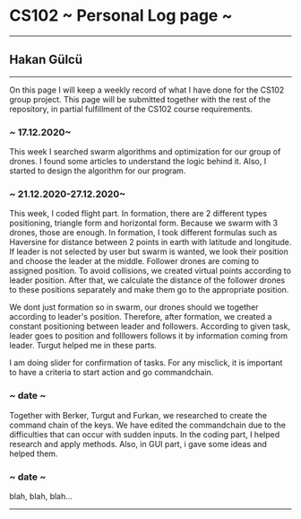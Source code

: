 # CS102 ~ Personal Log page ~
****
## Hakan Gülcü
****

On this page I will keep a weekly record of what I have done for the CS102 group project. This page will be submitted together with the rest of the repository, in partial fulfillment of the CS102 course requirements.

### ~ 17.12.2020~
This week I searched swarm algorithms and optimization for our group of drones. I found some articles to understand the logic behind it. 
Also, I started to design the algorithm for our program.

### ~ 21.12.2020-27.12.2020~
This week, I coded flight part. In formation, there are 2 different types positioning, triangle form and horizontal form. Because we swarm with 3 drones, those are enough. In formation, I took different formulas such as Haversine for distance between 2 points in earth with latitude and longitude. If leader is not selected by user but swarm is wanted, we look their position and choose the leader at the middle. Follower drones are coming to assigned position. To avoid collisions, we created virtual points according to leader position. After that, we calculate the distance of the follower drones to these positions separately and make them go to the appropriate position. 

We dont just formation so in swarm, our drones should we together according to leader's position. Therefore, after formation, we created a constant positioning between leader and followers. According to given task, leader goes to position and folllowers follows it by information coming from leader. Turgut helped me in these parts. 

I am doing slider for confirmation of tasks. For any misclick, it is important to have a criteria to start action and go commandchain. 


### ~ date ~
Together with Berker, Turgut and Furkan, we researched to create the command chain of the keys. We have edited the commandchain due to the difficulties that can occur with sudden inputs. In the coding part, I helped research and apply methods. Also, in GUI part, i gave some ideas and helped them.

### ~ date ~
blah, blah, blah...

****
